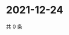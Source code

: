 # 2021-12-24

共 0 条

<!-- BEGIN WEIBO -->
<!-- 最后更新时间 Fri Dec 24 2021 19:00:37 GMT+0800 (China Standard Time) -->

<!-- END WEIBO -->
